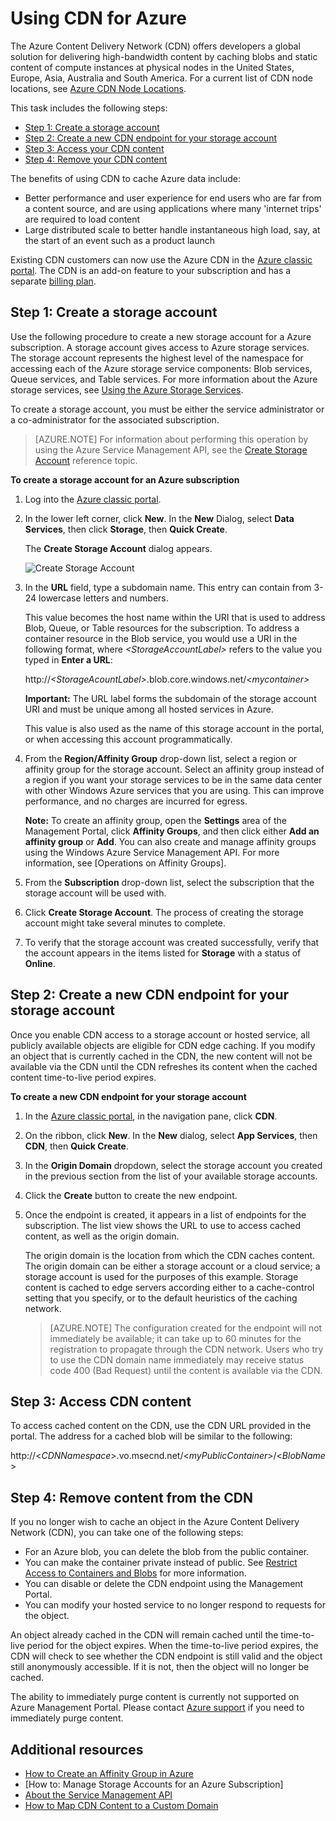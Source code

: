 # <a name="using-cdn-for-azure"></a>Using CDN for Azure

The Azure Content Delivery Network (CDN) offers developers a global solution for delivering high-bandwidth content by caching blobs and static content of compute instances at physical nodes in the United States, Europe, Asia, Australia and South America. For a current list of CDN node locations, see [Azure CDN Node Locations].

This task includes the following steps:

* [Step 1: Create a storage account](#Step1)
* [Step 2: Create a new CDN endpoint for your storage account](#Step2)
* [Step 3: Access your CDN content](#Step3)
* [Step 4: Remove your CDN content](#Step4)

The benefits of using CDN to cache Azure data include:

-   Better performance and user experience for end users who are far from a content source, and are using applications where many 'internet trips' are required to load content
-   Large distributed scale to better handle instantaneous high load, say, at the start of an event such as a product launch

Existing CDN customers can now use the Azure CDN in the [Azure classic portal]. The CDN is an add-on feature to your subscription and has a separate [billing plan].

<a id="Step1"> </a>
<h2>Step 1: Create a storage account</h2>

Use the following procedure to create a new storage account for a Azure subscription. A storage account gives access to Azure storage services. The storage account represents the highest level of the namespace for accessing each of the Azure storage service components: Blob services, Queue services, and Table services. For more information about the Azure storage services, see [Using the Azure Storage Services](http://msdn.microsoft.com/library/azure/gg433040.aspx).

To create a storage account, you must be either the service administrator or a co-administrator for the associated subscription.

> [AZURE.NOTE] For information about performing this operation by using the Azure Service Management API, see the [Create Storage Account](http://msdn.microsoft.com/library/windowsazure/hh264518.aspx) reference topic.

**To create a storage account for an Azure subscription**

1.  Log into the [Azure classic portal].
2.  In the lower left corner, click **New**. In the **New** Dialog, select **Data Services**, then click **Storage**, then **Quick Create**.

    The **Create Storage Account** dialog appears.

    ![Create Storage Account][create-new-storage-account]

4. In the **URL** field, type a subdomain name. This entry can contain from 3-24 lowercase letters and numbers.

    This value becomes the host name within the URI that is used to address Blob, Queue, or Table resources for the subscription. To address a container resource in the Blob service, you would use a URI in the following format, where *&lt;StorageAccountLabel&gt;* refers to the value you typed in **Enter a URL**:

    http://*&lt;StorageAcountLabel&gt;*.blob.core.windows.net/*&lt;mycontainer&gt;*

    **Important:** The URL label forms the subdomain of the storage  account URI and must be unique among all hosted services in  Azure.

    This value is also used as the name of this storage account in the portal, or when accessing this account programmatically.

5.  From the **Region/Affinity Group** drop-down list, select a region or affinity group for the storage account. Select an affinity group instead of a region if you want your storage services to be in the same data center with other Windows Azure services that you are using. This can improve performance, and no charges are incurred for egress.  

    **Note:** To create an affinity group, open the **Settings** area of the Management Portal, click **Affinity Groups**, and then click either **Add an affinity group** or **Add**. You can also create and manage affinity groups using the Windows Azure Service Management API. For more information, see [Operations on Affinity Groups].

6. From the **Subscription** drop-down list, select the subscription that the storage account will be used with.
7.  Click **Create Storage Account**. The process of creating the storage account might take several minutes to complete.
8.  To verify that the storage account was created successfully, verify that the account appears in the items listed for **Storage** with a status of **Online**.

<a id="Step2"> </a>
<h2>Step 2: Create a new CDN endpoint for your storage account</h2>

Once you enable CDN access to a storage account or hosted service, all publicly available objects are eligible for CDN edge caching. If you modify an object that is currently cached in the CDN, the new content will not be available via the CDN until the CDN refreshes its content when the cached content time-to-live period expires.

**To create a new CDN endpoint for your storage account**

1. In the [Azure classic portal], in the navigation pane, click **CDN**.

2. On the ribbon, click **New**. In the **New** dialog, select **App Services**, then **CDN**, then **Quick Create**.

3. In the **Origin Domain** dropdown, select the storage account you created in the previous section from the list of your available storage accounts. 

4. Click the **Create** button to create the new endpoint.

5. Once the endpoint is created, it appears in a list of endpoints for the subscription. The list view shows the URL to use to access cached content, as well as the origin domain. 

    The origin domain is the location from which the CDN caches content. The origin domain can be either a storage account or a cloud service; a storage account is used for the purposes of this example. Storage content is cached to edge servers according either to a cache-control setting that you specify, or to the default heuristics of the caching network. 


    > [AZURE.NOTE] The configuration created for the endpoint will not immediately be available; it can take up to 60 minutes for the registration to propagate through the CDN network. Users who try to use the CDN domain name immediately may receive status code 400 (Bad Request) until the content is available via the CDN.

<a id="Step3"> </a>
<h2>Step 3: Access CDN content</h2> 

To access cached content on the CDN, use the CDN URL provided in the portal. The address for a cached blob will be similar to the following:

http://<*CDNNamespace*\>.vo.msecnd.net/<*myPublicContainer*\>/<*BlobName*\>

<a id="Step4"> </a>
<h2>Step 4: Remove content from the CDN</h2>

If you no longer wish to cache an object in the Azure Content Delivery Network (CDN), you can take one of the following steps:

-   For an Azure blob, you can delete the blob from the public container.
-   You can make the container private instead of public. See [Restrict Access to Containers and Blobs](https://azure.microsoft.com/documentation/articles/storage-manage-access-to-resources/#restrict-access-to-containers-and-blobs) for more information.
-   You can disable or delete the CDN endpoint using the Management Portal.
-   You can modify your hosted service to no longer respond to requests for the object.

An object already cached in the CDN will remain cached until the time-to-live period for the object expires. When the time-to-live period expires, the CDN will check to see whether the CDN endpoint is still valid and the object still anonymously accessible. If it is not, then the object will no longer be cached.

The ability to immediately purge content is currently not supported on Azure Management Portal. Please contact [Azure support](https://azure.microsoft.com/support/options/)  if you need to immediately purge content. 

## <a name="additional-resources"></a>Additional resources

-   [How to Create an Affinity Group in Azure]
-   [How to: Manage Storage Accounts for an Azure Subscription]
-   [About the Service Management API]
-   [How to Map CDN Content to a Custom Domain]

  [Create Storage Account]: http://azure.microsoft.com/documentation/articles/storage-create-storage-account/
  [Azure CDN Node Locations]: http://msdn.microsoft.com/library/windowsazure/gg680302.aspx
  [Azure classic portal]: https://manage.windowsazure.com/
  [billing plan]: /pricing/calculator/?scenario=full
  [How to Create an Affinity Group in Azure]: http://msdn.microsoft.com/library/azure/ee460798.aspx
  [Overview of the Azure CDN]: http://msdn.microsoft.com/library/windowsazure/ff919703.aspx
  [About the Service Management API]: http://msdn.microsoft.com/library/windowsazure/ee460807.aspx
  [How to Map CDN Content to a Custom Domain]: http://msdn.microsoft.com/library/windowsazure/gg680307.aspx


[create-new-storage-account]: ./media/cdn/CDN_CreateNewStorageAcct.png
[Previous Management Portal]: ../../Shared/Media/previous-portal.png
